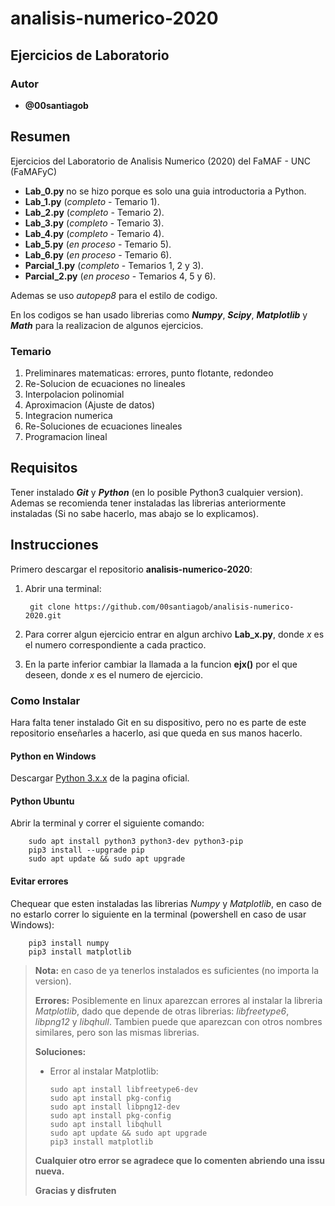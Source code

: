 # analisis-numerico-2020

## Ejercicios de Laboratorio

### Autor

* __@00santiagob__

## Resumen

Ejercicios del Laboratorio de Analisis Numerico (2020) del FaMAF - UNC (FaMAFyC)

* **Lab_0.py** no se hizo porque es solo una guia introductoria a Python.
* **Lab_1.py** (*completo* - Temario 1).
* **Lab_2.py** (*completo* - Temario 2).
* **Lab_3.py** (*completo* - Temario 3).
* **Lab_4.py** (*completo* - Temario 4).
* **Lab_5.py** (*en proceso* - Temario 5).
* **Lab_6.py** (*en proceso* - Temario 6).
* **Parcial_1.py** (*completo* - Temarios 1, 2 y 3).
* **Parcial_2.py** (*en proceso* - Temarios 4, 5 y 6).

Ademas se uso *autopep8* para el estilo de codigo.

En los codigos se han usado librerias como ***Numpy***, ***Scipy***, ***Matplotlib*** y ***Math*** para la realizacion de algunos ejercicios.

### Temario

   1. Preliminares matematicas: errores, punto flotante, redondeo
   2. Re-Solucion de ecuaciones no lineales
   3. Interpolacion polinomial
   4. Aproximacion (Ajuste de datos)
   5. Integracion numerica
   6. Re-Soluciones de ecuaciones lineales
   7. Programacion lineal

## Requisitos

Tener instalado *__Git__* y  *__Python__* (en lo posible Python3 cualquier version).
Ademas se recomienda tener instaladas las librerias anteriormente instaladas (Si no sabe hacerlo, mas abajo se lo explicamos).

## Instrucciones

Primero descargar el repositorio __analisis-numerico-2020__:

1) Abrir una terminal:

        git clone https://github.com/00santiagob/analisis-numerico-2020.git

2) Para correr algun ejercicio entrar en algun archivo **Lab_x.py**, donde _x_ es el numero correspondiente a cada practico.

3) En la parte inferior cambiar la llamada a la funcion **ejx()** por el que deseen, donde _x_ es el numero de ejercicio.

### Como Instalar

Hara falta tener instalado Git en su dispositivo, pero no es parte de este repositorio enseñarles a hacerlo, asi que queda en sus manos hacerlo.

#### Python en Windows

Descargar [Python 3.x.x](https://www.python.org/downloads/) de la pagina oficial.

#### Python Ubuntu

Abrir la terminal y correr el siguiente comando:

        sudo apt install python3 python3-dev python3-pip
        pip3 install --upgrade pip
        sudo apt update && sudo apt upgrade

#### Evitar errores

Chequear que esten instaladas las librerias *Numpy* y *Matplotlib*, en caso de no estarlo correr lo siguiente en la terminal (powershell en caso de usar Windows):

        pip3 install numpy
        pip3 install matplotlib

> **Nota:** en caso de ya tenerlos instalados es suficientes (no importa la version).
>
> **Errores:**
Posiblemente en linux aparezcan errores al instalar la libreria *Matplotlib*, dado que depende de otras librerias: *libfreetype6*, *libpng12* y *libqhull*. Tambien puede que aparezcan con otros nombres similares, pero son las mismas librerias.
>
> **Soluciones:**
>
> * Error al instalar Matplotlib:
>
>       sudo apt install libfreetype6-dev
>       sudo apt install pkg-config
>       sudo apt install libpng12-dev
>       sudo apt install pkg-config
>       sudo apt install libqhull
>       sudo apt update && sudo apt upgrade
>       pip3 install matplotlib
>
> **Cualquier otro error se agradece que lo comenten abriendo una issu nueva.**
>
> **Gracias y disfruten**
